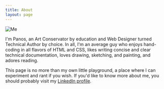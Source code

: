```yaml
---
title: About
layout: page
---
```


<img src="https://pgalatis.github.io/images/me.jpg" title="Me" class="profile">

I'm Panos, an Art Conservator by education and Web Designer turned Technical Author by choice. In all, I'm an average guy who enjoys hand-coding in all flavors of HTML and CSS, likes writing concise and clear technical documentation, loves drawing, sketching, and painting, and adores reading. 

This page is no more than my own little playground, a place where I can experiment and rant if you wish. If you'd like to know more about me, you should probably visit my <a href="https://www.linkedin.com/in/pgalatis/">LinkedIn profile</a>. 
